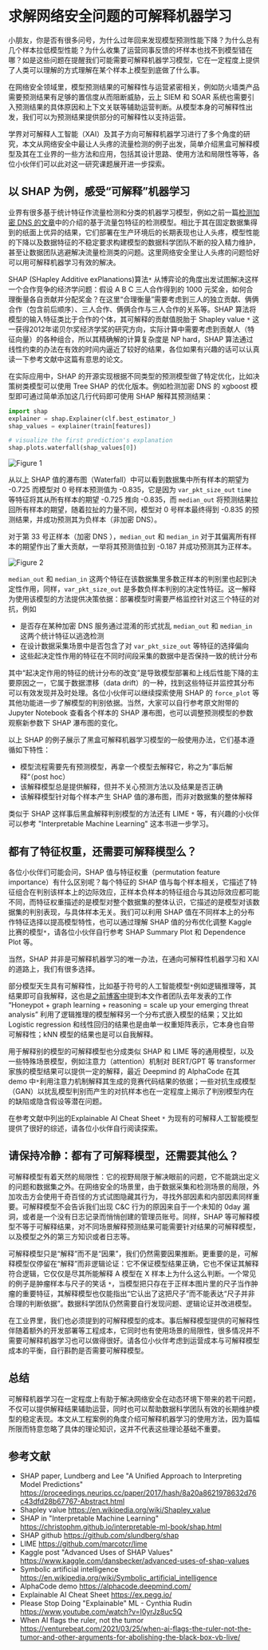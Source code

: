 # 求解网络安全问题的可解释机器学习

小朋友，你是否有很多问号，为什么过年回来发现模型预测性能下降？为什么总有几个样本拉低模型性能？为什么收集了运营同事反馈的坏样本也找不到模型错在哪？如是这些问题在提醒我们可能需要可解释机器学习模型，它在一定程度上提供了人类可以理解的方式理解在某个样本上模型到底做了什么事。

在网络安全领域里，模型预测结果的可解释性与运营紧密相关，例如防火墙类产品需要预测结果有足够的置信度从而阻断威胁，云上 SIEM 和 SOAR 系统也需要引入预测结果的具体原因和上下文关联等辅助运营判断。从模型本身的可解释性出发，我们可以为预测结果提供部分的可解释性以支持运营。

学界对可解释人工智能（XAI）及其子方向可解释机器学习进行了多个角度的研究，本文从网络安全中最让人头疼的流量检测的例子出发，简单介绍黑盒可解释模型及其在工业界的一些方法和应用，包括其设计思路、使用方法和局限性等等，各位小伙伴们可以此对这一研究课题展开进一步探索。

## 以 SHAP 为例，感受“可解释”机器学习

业界有很多基于统计特征作流量检测和分类的机器学习模型，例如之前一篇[检测加密 DNS 的文章](https://toooold.com/2021/07/04/doh_detection.html)中的介绍的基于流量包特征的检测模型。相比于其在固定数据集得到的纸面上优异的结果，它们部署在生产环境后的长期表现也让人头疼，模型性能的下降以及数据特征的不稳定要求构建模型的数据科学团队不断的投入精力维护，甚至让数据团队逃避解决流量检测类的问题。这里网络安全里让人头疼的问题恰好可以用可解释机器学习有效的解决。

SHAP (SHapley Additive exPlanations)算法`*` 从博弈论的角度出发试图解决这样一个合作竞争的经济学问题：假设 A B C 三人合作得到的 1000 元奖金，如何合理衡量各自贡献并分配奖金？在这里“合理衡量”需要考虑到三人的独立贡献、俩俩合作（包含前后顺序）、三人合作、俩俩合作与三人合作的关系等。SHAP 算法将模型的输入特征类比于合作的个体，其可解释的贡献值脱胎于 Shapley value `*` 这一获得2012年诺贝尔奖经济学奖的研究方向，实际计算中需要考虑到贡献人（特征向量）的各种组合，所以其精确解的计算复杂度是 NP hard，SHAP 算法通过线性约束的办法在有效的时间内逼近了较好的结果，各位如果有兴趣的话可以认真读一下参考文献中这篇有意思的论文。

在实际应用中，SHAP 的开源实现根据不同类型的预测模型做了特定优化，比如决策树类模型可以使用 Tree SHAP 的优化版本。例如检测加密 DNS 的 xgboost 模型即可通过简单添加这几行代码即可使用 SHAP 解释其预测结果：

```python
import shap
explainer = shap.Explainer(clf.best_estimator_)
shap_values = explainer(train[features])

# visualize the first prediction's explanation
shap.plots.waterfall(shap_values[0])
```

![Figure 1](/images/shap-fig1.png)

从以上 SHAP 值的瀑布图（Waterfall）中可以看到数据集中所有样本的期望为 -0.725 而模型对 0 号样本预测值为 -0.835，它是因为 `var_pkt_size_out` `time` 等特征将其从所有样本的期望 -0.725 推向 -0.835，而 `median_out` 将预测结果拉回所有样本的期望，随着拉扯的力量不同，模型对 0 号样本最终得到 -0.835 的预测结果，并成功预测其为负样本（非加密 DNS）。

对于第 33 号正样本（加密 DNS ），`median_out` 和 `median_in` 对于其偏离所有样本的期望作出了重大贡献，一举将其预测值拉到 -0.187 并成功预测其为正样本。

![Figure 2](/images/shap-fig2.png)

`median_out` 和 `median_in` 这两个特征在该数据集里多数正样本的判别里也起到决定性作用，同样，`var_pkt_size_out` 是多数负样本判别的决定性特征。这一解释为使用该模型的方法提供决策依据：部署模型时需要严格监控针对这三个特征的对抗，例如

* 是否存在某种加密 DNS 服务通过混淆的形式扰乱 `median_out` 和 `median_in` 这两个统计特征以逃逸检测
* 在设计数据采集场景中是否包含了对 `var_pkt_size_out` 等特征的选择偏向
* 这些起决定性作用的特征在不同时间段采集的数据中是否保持一致的统计分布

其中“起决定作用的特征的统计分布的改变”是导致模型部署和上线后性能下降的主要原因之一，它属于数据漂移（data drift）的一种，找到这些特征并监控其分布可以有效发现并及时处理。各位小伙伴可以继续探索使用 SHAP 的 `force_plot` 等其他功能进一步了解模型的判别依据。当然，大家可以自行参考原文附带的 Jupyter Notebook 查看各个样本的 SHAP 瀑布图，也可以调整预测模型的参数观察新参数下 SHAP 瀑布图的变化。

以上 SHAP 的例子展示了黑盒可解释机器学习模型的一般使用办法，它们基本遵循如下特性：

* 模型流程需要先有预测模型，再拿一个模型去解释它，称之为”事后解释“（post hoc）
* 该解释模型总是提供解释，但并不关心预测方法以及结果是否正确
* 该解释模型针对每个样本产生 SHAP 值的瀑布图，而非对数据集的整体解释

类似于 SHAP 这样事后黑盒解释判别模型的方法还有 LIME `*` 等，有兴趣的小伙伴可以参考 "Interpretable Machine Learning" 这本书进一步学习。

## 都有了特征权重，还需要可解释模型么？

各位小伙伴们可能会问，SHAP 值与特征权重（permutation feature importance）有什么区别呢？每个特征的 SHAP 值与每个样本相关，它描述了特征组合在判别该样本上的边际效应，正样本负样本的特征组合与其边际效应都可能不同，而特征权重描述的是模型对整个数据集的整体认识，它描述的是模型对该数据集的判别表现，与具体样本无关。我们可以利用 SHAP 值在不同样本上的分布作特征选择以提高模型特性，也可以通过理解 SHAP 值的分布优化调整 Kaggle 比赛的模型`*`，请各位小伙伴自行参考 SHAP Summary Plot 和 Dependence Plot 等。

当然，SHAP 并非是可解释机器学习的唯一办法，在通向可解释性机器学习和 XAI 的道路上，我们有很多选择。

部分模型天生具有可解释性，比如基于符号的人工智能模型`*`例如逻辑推理等，其结果即可自我解释，这也是[之前博客中](https://toooold.com/2021/11/28/why_ml_fails_security_ml_is_not_everything_cn.html)提到本文作者团队去年发表的工作 “Honeypot + graph learning + reasoning = scale up your emerging threat analysis” 利用了逻辑推理的模型解释另一个分布式嵌入模型的结果；又比如 Logistic regression 和线性回归的结果也是由单一权重矩阵表示，它本身也自带可解释性；kNN 模型的结果也是可以自我解释。

用于解释别的模型的可解释模型也分成类似 SHAP 和 LIME 等的通用模型，以及一些特殊场景模型，例如注意力（attention）机制对 BERT/GPT 等 transformer 家族的模型结果可以提供一定的解释，最近 Deepmind 的 AlphaCode 在其 demo 中`*`利用注意力机制解释其生成的竞赛代码结果的依据；一些对抗生成模型（GAN）以扰乱模型判别而产生的对抗样本也在一定程度上揭示了判别模型内在的缺陷或隐含假设等潜在问题。

在参考文献中列出的Explainable AI Cheat Sheet `*` 为现有的可解释人工智能模型提供了很好的综述，请各位小伙伴自行阅读探索。

## 请保持冷静：都有了可解释模型，还需要其他么？

可解释模型有着天然的局限性：它的视野局限于解决眼前的问题，它不能跳出定义的问题和数据集之外。在网络安全的场景里，由于数据采集和检测场景的局限，外加攻击方会使用千奇百怪的方式试图隐藏其行为，寻找外部因素和内部因素同样重要。可解释模型不会告诉我们出现 C&C 行为的原因来自于一个未知的 0day 漏洞，或者是一个没有日志记录而悄悄创建的管理员账号。同样，SHAP 等可解释模型不等于可解释结果，对不同场景解释预测结果可能需要针对结果的可解释模型，以及模型之外的第三方知识或者日志等。

可解释模型只是“解释”而不是“因果”，我们仍然需要因果推断。更重要的是，可解释模型仅停留在“解释”而非逻辑论证：它不保证模型结果正确，它也不保证其解释符合逻辑，它仅仅是尽其所能解释 A 模型在 X 样本上为什么这么判断。一个常见的例子是肿瘤样本与尺子的笑话 `*`，当模型把只存在于正样本图片里的尺子当作肿瘤的重要特征，其解释模型也仅能指出“它认出了这把尺子”而不能表达“尺子并非合理的判断依据”。数据科学团队仍然需要自行发现问题、逻辑论证并改进模型。

在工业界里，我们也必须提到的可解释模型的成本。事后解释模型提供的可解释性伴随着额外的开发部署等工程成本，它同时也有使用场景的局限性，很多情况并不需要可解释机器学习也可以做得很好。请各位小伙伴考虑到运营成本与可解释模型成本的平衡，自行斟酌是否需要可解释模型。

## 总结

可解释机器学习在一定程度上有助于解决网络安全在动态环境下带来的若干问题，不仅可以提供解释结果辅助运营，同时也可以帮助数据科学团队有效的长期维护模型的稳定表现。本文从工程案例的角度介绍可解释机器学习的使用方法，因为篇幅所限而特意忽略了具体的理论知识，这并不代表这些理论基础不重要。

## 参考文献

* SHAP paper, Lundberg and Lee "A Unified Approach to Interpreting Model Predictions" <https://proceedings.neurips.cc/paper/2017/hash/8a20a8621978632d76c43dfd28b67767-Abstract.html>
* Shapley value <https://en.wikipedia.org/wiki/Shapley_value>
* SHAP in "Interpretable Machine Learning" <https://christophm.github.io/interpretable-ml-book/shap.html>
* SHAP github <https://github.com/slundberg/shap>
* LIME <https://github.com/marcotcr/lime>
* Kaggle post "Advanced Uses of SHAP Values" <https://www.kaggle.com/dansbecker/advanced-uses-of-shap-values>
* Symbolic artificial intelligence <https://en.wikipedia.org/wiki/Symbolic_artificial_intelligence>
* AlphaCode demo <https://alphacode.deepmind.com/>
* Explainable AI Cheat Sheet <https://ex.pegg.io/>
* Please Stop Doing "Explainable" ML - Cynthia Rudin <https://www.youtube.com/watch?v=I0yrJz8uc5Q>
* When AI flags the ruler, not the tumor <https://venturebeat.com/2021/03/25/when-ai-flags-the-ruler-not-the-tumor-and-other-arguments-for-abolishing-the-black-box-vb-live/>